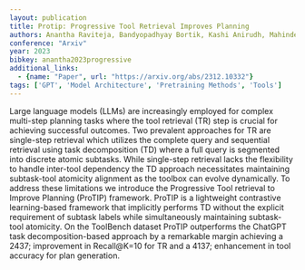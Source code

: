 ```yaml
---
layout: publication
title: Protip: Progressive Tool Retrieval Improves Planning
authors: Anantha Raviteja, Bandyopadhyay Bortik, Kashi Anirudh, Mahinder Sayantan, Hill Andrew W, Chappidi Srinivas
conference: "Arxiv"
year: 2023
bibkey: anantha2023progressive
additional_links:
  - {name: "Paper", url: "https://arxiv.org/abs/2312.10332"}
tags: ['GPT', 'Model Architecture', 'Pretraining Methods', 'Tools']
---
```

Large language models (LLMs) are increasingly employed for complex multi-step planning tasks where the tool retrieval (TR) step is crucial for achieving successful outcomes. Two prevalent approaches for TR are single-step retrieval which utilizes the complete query and sequential retrieval using task decomposition (TD) where a full query is segmented into discrete atomic subtasks. While single-step retrieval lacks the flexibility to handle inter-tool dependency the TD approach necessitates maintaining subtask-tool atomicity alignment as the toolbox can evolve dynamically. To address these limitations we introduce the Progressive Tool retrieval to Improve Planning (ProTIP) framework. ProTIP is a lightweight contrastive learning-based framework that implicitly performs TD without the explicit requirement of subtask labels while simultaneously maintaining subtask-tool atomicity. On the ToolBench dataset ProTIP outperforms the ChatGPT task decomposition-based approach by a remarkable margin achieving a 2437; improvement in Recall@K=10 for TR and a 4137; enhancement in tool accuracy for plan generation.
